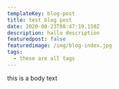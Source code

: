 ```yaml
---
templateKey: blog-post
title: test blog post
date: 2020-08-23T08:47:19.150Z
description: hallo description
featuredpost: false
featuredimage: /img/blog-index.jpg
tags:
  - these are all tags
---
```

this is a body text